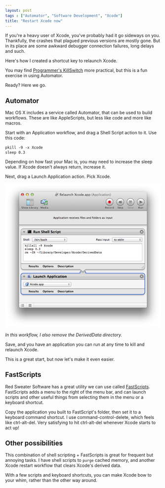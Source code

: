 ```yaml
---
layout: post
tags : ["Automator", "Software Development", "Xcode"]
title: "Restart Xcode now"
---
```

If you're a heavy user of Xcode, you've probably had it go sideways on you. Thankfully, the crashes that plagued previous versions are mostly gone. But in its place are some awkward debugger connection failures, long delays and such.

Here's how I created a shortcut key to relaunch Xcode.

You may find [Programmer's KillSwitch][killswitch] more practical, but this is a fun exercise in using Automator.

Ready? Here we go.

<!--more-->

## Automator ##

Mac OS X includes a service called Automator, that can be used to build workflows. These are like AppleScripts, but less like code and more like macros.

Start with an Application workflow, and drag a Shell Script action to it. Use this code:

    pkill -9 -x Xcode
    sleep 0.3

Depending on how fast your Mac is, you may need to increase the sleep value. If Xcode doesn't always return, increase it.

Next, drag a Launch Application action. Pick Xcode.

![Relaunch Workflow](/images/Relaunch-Xcode.png)

*In this workflow, I also remove the DerivedData directory.*

Save, and you have an application you can run at any time to kill and relaunch Xcode.

This is a great start, but now let's make it even easier.

## FastScripts ##

Red Sweater Software has a great utility we can use called [FastScripts][1]. FastScripts adds a menu to the right of the menu bar, and can launch scripts and other useful things from selecting them in the menu or a keyboard shortcut.

Copy the application you built to FastScript's folder, then set it to a keyboard command shortcut. I use command-control-delete, which feels like ctrl-alt-del. Very satisfying to hit ctrl-alt-del whenever Xcode starts to act up!

## Other possibilities ##

This combination of shell scripting + FastScripts is great for frequent but annoying tasks. I have shell scripts to `purge` cached memory, and another Xcode restart workflow that clears Xcode's derived data.

With a few scripts and keyboard shortcuts, you can make Xcode bow to your whim, rather than the other way around.

[killswitch]: https://github.com/boredzo/programmers-killswitch
[1]: http://www.red-sweater.com/fastscripts/